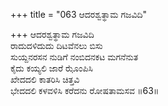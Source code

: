 +++
title = "063 ಆದರಶ್ವತ್ಥಾಮ ಗಜವಿದಿ"

+++
ಆದರಶ್ವತ್ಥಾಮ ಗಜವಿದಿ  
ರಾದುದಳಿದುದು ದಿಟವೆನಲು ಬಿಸು  
ಸುಯ್ದನರಸನ ನುಡಿಗೆ ನಂಬಿದನಕಟ ಮಗನೆನುತ  
ಕೈದು ಕಯ್ಯಲಿ ಜಾರೆ ಝೊಂಪಿಸಿ  
ಖೇದದಲಿ ಕಾತರಿಸಿ ಚಿತ್ತವಿ  
ಭೇದದಲಿ ಕಳವಳಿಸಿ ಕರೆದನು ರೋಷತಾಮಸವ     ॥63॥
